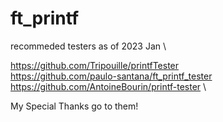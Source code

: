 # ft_printf

recommeded testers as of 2023 Jan \

https://github.com/Tripouille/printfTester \
https://github.com/paulo-santana/ft_printf_tester \
https://github.com/AntoineBourin/printf-tester \

My Special Thanks go to them!

